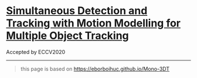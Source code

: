# [Simultaneous Detection and Tracking with Motion Modelling for Multiple Object Tracking](https://shijies.github.io/DMMN_Page/)


Accepted by ECCV2020




---

> this page is based on https://eborboihuc.github.io/Mono-3DT
